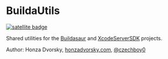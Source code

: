 # BuildaUtils

[![satellite badge](https://stlt.herokuapp.com/v1/badge/czechboy0/buildautils/master)](https://github.com/czechboy0/buildautils/branches)

Shared utilities for the [Buildasaur](https://github.com/czechboy0/Buildasaur) and [XcodeServerSDK](https://github.com/czechboy0/XcodeServerSDK) projects.

Author: Honza Dvorsky, [honzadvorsky.com](http://honzadvorsky.com), [@czechboy0](https://twitter.com/czechboy0)
